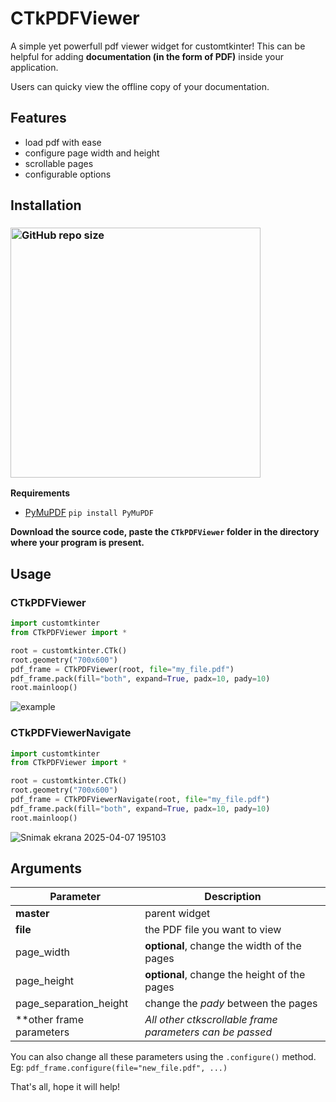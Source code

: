 # CTkPDFViewer
A simple yet powerfull pdf viewer widget for customtkinter! This can be helpful for adding **documentation (in the form of PDF)** inside your application. 

Users can quicky view the offline copy of your documentation.

## Features
- load pdf with ease
- configure page width and height
- scrollable pages
- configurable options

## Installation
### [<img alt="GitHub repo size" src="https://img.shields.io/github/repo-size/Akascape/CTkPDFViewer?&color=white&label=Download%20Source%20Code&logo=Python&logoColor=yellow&style=for-the-badge"  width="400">](https://github.com/Akascape/CTkPDFViewer/archive/refs/heads/main.zip)

**Requirements**
- [PyMuPDF](https://pypi.org/project/PyMuPDF/) `pip install PyMuPDF`

**Download the source code, paste the `CTkPDFViewer` folder in the directory where your program is present.**

## Usage
### CTkPDFViewer
```python
import customtkinter
from CTkPDFViewer import *

root = customtkinter.CTk()
root.geometry("700x600")
pdf_frame = CTkPDFViewer(root, file="my_file.pdf")
pdf_frame.pack(fill="both", expand=True, padx=10, pady=10)
root.mainloop()
```

![example](https://github.com/Akascape/CTkPDFViewer/assets/89206401/1324243e-da47-4bd8-af46-cded53cb7b51)

### CTkPDFViewerNavigate
```python
import customtkinter
from CTkPDFViewer import *

root = customtkinter.CTk()
root.geometry("700x600")
pdf_frame = CTkPDFViewerNavigate(root, file="my_file.pdf")
pdf_frame.pack(fill="both", expand=True, padx=10, pady=10)
root.mainloop()
```
![Snimak ekrana 2025-04-07 195103](https://github.com/user-attachments/assets/cb523b0a-0d6d-4d94-9340-a481fef3d0d8)

## Arguments
| Parameter | Description |
|-----------| ------------|
| **master** | parent widget  |
| **file** | the PDF file you want to view |
| page_width | **optional**, change the width of the pages |
| page_height | **optional**, change the height of the pages |
| page_separation_height | change the _pady_ between the pages |
| **other frame parameters | _All other ctkscrollable frame parameters can be passed_ |

You can also change all these parameters using the `.configure()` method. Eg: `pdf_frame.configure(file="new_file.pdf", ...)`

That's all, hope it will help!
